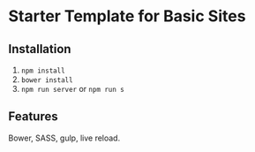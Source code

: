 # Starter Template for Basic Sites

## Installation
1. `npm install`
2. `bower install`
3. `npm run server` or `npm run s`

## Features

Bower, SASS, gulp, live reload.

